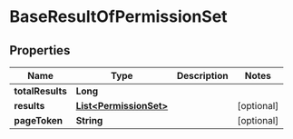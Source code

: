 
# BaseResultOfPermissionSet

## Properties
Name | Type | Description | Notes
------------ | ------------- | ------------- | -------------
**totalResults** | **Long** |  | 
**results** | [**List&lt;PermissionSet&gt;**](PermissionSet.md) |  |  [optional]
**pageToken** | **String** |  |  [optional]



